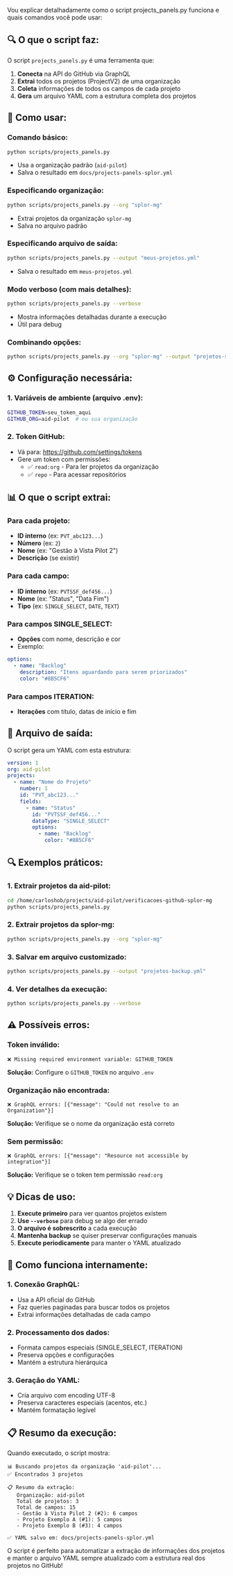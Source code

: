 Vou explicar detalhadamente como o script projects_panels.py funciona e quais comandos você pode usar:

## 🔍 O que o script faz:

O script `projects_panels.py` é uma ferramenta que:
1. **Conecta** na API do GitHub via GraphQL
2. **Extrai** todos os projetos (ProjectV2) de uma organização
3. **Coleta** informações de todos os campos de cada projeto
4. **Gera** um arquivo YAML com a estrutura completa dos projetos

## 🚀 Como usar:

### **Comando básico:**
```bash
python scripts/projects_panels.py
```
- Usa a organização padrão (`aid-pilot`)
- Salva o resultado em `docs/projects-panels-splor.yml`

### **Especificando organização:**
```bash
python scripts/projects_panels.py --org "splor-mg"
```
- Extrai projetos da organização `splor-mg`
- Salva no arquivo padrão

### **Especificando arquivo de saída:**
```bash
python scripts/projects_panels.py --output "meus-projetos.yml"
```
- Salva o resultado em `meus-projetos.yml`

### **Modo verboso (com mais detalhes):**
```bash
python scripts/projects_panels.py --verbose
```
- Mostra informações detalhadas durante a execução
- Útil para debug

### **Combinando opções:**
```bash
python scripts/projects_panels.py --org "splor-mg" --output "projetos-splor.yml" --verbose
```

## ⚙️ Configuração necessária:

### **1. Variáveis de ambiente (arquivo .env):**
```bash
GITHUB_TOKEN=seu_token_aqui
GITHUB_ORG=aid-pilot  # ou sua organização
```

### **2. Token GitHub:**
- Vá para: https://github.com/settings/tokens
- Gere um token com permissões:
  - ✅ `read:org` - Para ler projetos da organização
  - ✅ `repo` - Para acessar repositórios

## 📊 O que o script extrai:

### **Para cada projeto:**
- **ID interno** (ex: `PVT_abc123...`)
- **Número** (ex: `2`)
- **Nome** (ex: "Gestão à Vista Pilot 2")
- **Descrição** (se existir)

### **Para cada campo:**
- **ID interno** (ex: `PVTSSF_def456...`)
- **Nome** (ex: "Status", "Data Fim")
- **Tipo** (ex: `SINGLE_SELECT`, `DATE`, `TEXT`)

### **Para campos SINGLE_SELECT:**
- **Opções** com nome, descrição e cor
- Exemplo:
```yaml
options:
  - name: "Backlog"
    description: "Itens aguardando para serem priorizados"
    color: "#8B5CF6"
```

### **Para campos ITERATION:**
- **Iterações** com título, datas de início e fim

## 📁 Arquivo de saída:

O script gera um YAML com esta estrutura:
```yaml
version: 1
org: aid-pilot
projects:
  - name: "Nome do Projeto"
    number: 1
    id: "PVT_abc123..."
    fields:
      - name: "Status"
        id: "PVTSSF_def456..."
        dataType: "SINGLE_SELECT"
        options:
          - name: "Backlog"
            color: "#8B5CF6"
```

## 🔍 Exemplos práticos:

### **1. Extrair projetos da aid-pilot:**
```bash
cd /home/carloshob/projects/aid-pilot/verificacoes-github-splor-mg
python scripts/projects_panels.py
```

### **2. Extrair projetos da splor-mg:**
```bash
python scripts/projects_panels.py --org "splor-mg"
```

### **3. Salvar em arquivo customizado:**
```bash
python scripts/projects_panels.py --output "projetos-backup.yml"
```

### **4. Ver detalhes da execução:**
```bash
python scripts/projects_panels.py --verbose
```

## ⚠️ Possíveis erros:

### **Token inválido:**
```
❌ Missing required environment variable: GITHUB_TOKEN
```
**Solução:** Configure o `GITHUB_TOKEN` no arquivo `.env`

### **Organização não encontrada:**
```
❌ GraphQL errors: [{"message": "Could not resolve to an Organization"}]
```
**Solução:** Verifique se o nome da organização está correto

### **Sem permissão:**
```
❌ GraphQL errors: [{"message": "Resource not accessible by integration"}]
```
**Solução:** Verifique se o token tem permissão `read:org`

## 💡 Dicas de uso:

1. **Execute primeiro** para ver quantos projetos existem
2. **Use `--verbose`** para debug se algo der errado
3. **O arquivo é sobrescrito** a cada execução
4. **Mantenha backup** se quiser preservar configurações manuais
5. **Execute periodicamente** para manter o YAML atualizado

## 🔧 Como funciona internamente:

### **1. Conexão GraphQL:**
- Usa a API oficial do GitHub
- Faz queries paginadas para buscar todos os projetos
- Extrai informações detalhadas de cada campo

### **2. Processamento dos dados:**
- Formata campos especiais (SINGLE_SELECT, ITERATION)
- Preserva opções e configurações
- Mantém a estrutura hierárquica

### **3. Geração do YAML:**
- Cria arquivo com encoding UTF-8
- Preserva caracteres especiais (acentos, etc.)
- Mantém formatação legível

## 📋 Resumo da execução:

Quando executado, o script mostra:
```
📊 Buscando projetos da organização 'aid-pilot'...
✅ Encontrados 3 projetos

📋 Resumo da extração:
   Organização: aid-pilot
   Total de projetos: 3
   Total de campos: 15
   - Gestão à Vista Pilot 2 (#2): 6 campos
   - Projeto Exemplo A (#1): 5 campos
   - Projeto Exemplo B (#3): 4 campos

✅ YAML salvo em: docs/projects-panels-splor.yml
```

O script é perfeito para automatizar a extração de informações dos projetos e manter o arquivo YAML sempre atualizado com a estrutura real dos projetos no GitHub!
